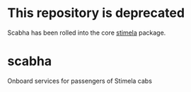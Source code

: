 # This repository is deprecated

Scabha has been rolled into the core [stimela](https://github.com/caracal-pipeline/stimela) package.

# scabha
Onboard services for passengers of Stimela cabs
